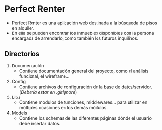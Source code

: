 # Perfect Renter

- Perfect Renter es una aplicación web destinada a la búsqueda de pisos en
  alquiler.
- En ella se pueden encontrar los inmuebles disponibles con la persona encargada
  de arrendarlo, como también los futuros inquilinos.

## Directorios

1. Documentación
   - Contiene documentación general del proyecto, como el análisis funcional, el wireframe...
2. Config
   - Contiene archivos de configuración de la base de datos/servidor. (_Debería estar en .gitIgnore_)
3. Libs
   - Contiene modulos de funciones, middlewares... para utilizar en múltiples ocasiones en los demás módulos.
4. Models
   - Contiene los schemas de las diferentes páginas dónde el usuario debe insertar datos.
